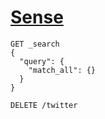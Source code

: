 # [Sense](http://localhost:9200/_plugin/marvel/sense/index.html)


```
GET _search
{
  "query": {
    "match_all": {}
  }
}
```

```
DELETE /twitter
```



